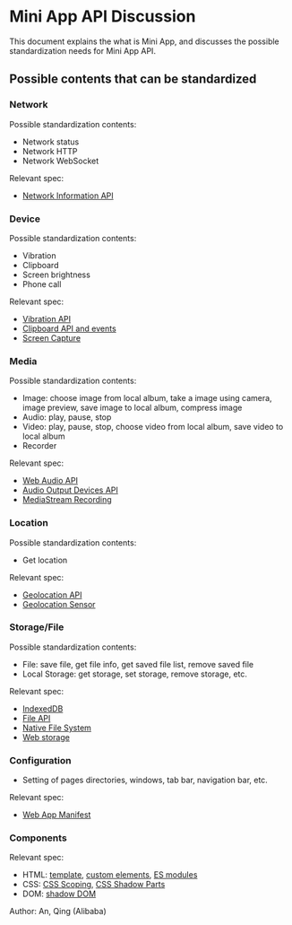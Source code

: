 # Mini App API Discussion

This document explains the what is Mini App, and discusses the possible standardization needs for Mini App API.

## Possible contents that can be standardized

### Network

Possible standardization contents:
* Network status
* Network HTTP
* Network WebSocket

Relevant spec:
* [Network Information API](https://wicg.github.io/netinfo/)

### Device

Possible standardization contents:
* Vibration
* Clipboard
* Screen brightness
* Phone call

Relevant spec:
* [Vibration API](https://www.w3.org/TR/vibration/)
* [Clipboard API and events](https://www.w3.org/TR/clipboard-apis/)
* [Screen Capture](https://www.w3.org/TR/2016/WD-screen-capture-20160714/)

### Media

Possible standardization contents:
* Image: choose image from local album, take a image using camera, image preview, save image to local album, compress image
* Audio: play, pause, stop
* Video: play, pause, stop, choose video from local album, save video to local album
* Recorder

Relevant spec:
* [Web Audio API](https://www.w3.org/TR/2018/CR-webaudio-20180918/)
* [Audio Output Devices API](https://www.w3.org/TR/2017/CR-audio-output-20171003/)
* [MediaStream Recording](https://www.w3.org/TR/2017/WD-mediastream-recording-20170621/)

### Location

Possible standardization contents:
* Get location

Relevant spec:
* [Geolocation API](https://www.w3.org/TR/geolocation-API/)
* [Geolocation Sensor](https://www.w3.org/TR/geolocation-sensor/)

### Storage/File

Possible standardization contents:
* File: save file, get file info, get saved file list, remove saved file
* Local Storage: get storage, set storage, remove storage, etc.

Relevant spec:
* [IndexedDB](https://w3c.github.io/IndexedDB/)
* [File API](https://www.w3.org/TR/FileAPI/)
* [Native File System](https://wicg.github.io/native-file-system/)
* [Web storage](https://html.spec.whatwg.org/multipage/webstorage.html#the-localstorage-attribute)

### Configuration

* Setting of pages directories, windows, tab bar, navigation bar, etc.

Relevant spec:
* [Web App Manifest](https://www.w3.org/TR/appmanifest/)

### Components

Relevant spec:
* HTML: [template](https://html.spec.whatwg.org/multipage/scripting.html#the-template-element), [custom elements](https://html.spec.whatwg.org/multipage/custom-elements.html#custom-elements), [ES modules](https://html.spec.whatwg.org/multipage/webappapis.html#integration-with-the-javascript-module-system)
* CSS: [CSS Scoping](https://drafts.csswg.org/css-scoping/), [CSS Shadow Parts](https://drafts.csswg.org/css-shadow-parts/)
* DOM: [shadow DOM](https://dom.spec.whatwg.org/#shadow-trees)




Author: An, Qing (Alibaba)
